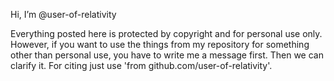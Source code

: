 Hi, I’m @user-of-relativity

Everything posted here is protected by copyright and for personal use only. However, if you want to use the things from my repository for something other than personal use, you have to write me a message first. Then we can clarify it.
For citing just use 'from github.com/user-of-relativity'.
